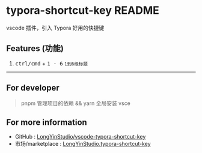# typora-shortcut-key README

vscode 插件，引入 Typora 好用的快捷键

## Features (功能)

1. <kbd>ctrl/cmd</kbd> + <kbd>1 - 6</kbd> `1到6级标题`

---

## For developer

> pnpm 管理项目的依赖 && yarn 全局安装 vsce

## For more information

- GitHub : [LongYinStudio/vscode-typora-shortcut-key](https://github.com/LongYinStudio/vscode-typora-shortcut-key)
- 市场/marketplace : [LongYinStudio.typora-shortcut-key](https://marketplace.visualstudio.com/items?itemName=LongYinStudio.typora-shortcut-key)
